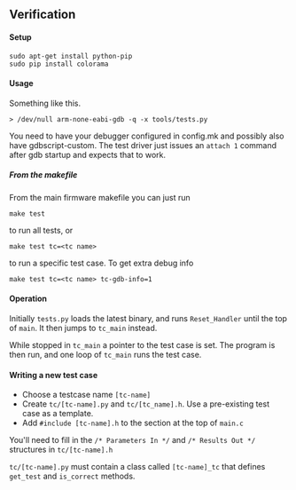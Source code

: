 ## Verification

#### Setup

```
sudo apt-get install python-pip
sudo pip install colorama
```

#### Usage

Something like this.

`> /dev/null arm-none-eabi-gdb -q -x tools/tests.py `

You need to have your debugger configured in config.mk and possibly
also have gdbscript-custom. The test driver just issues an `attach 1`
command after gdb startup and expects that to work.

##### From the makefile

From the main firmware makefile you can just run

```
make test
```

to run all tests, or

```
make test tc=<tc name>
```

to run a specific test case. To get extra debug info

```
make test tc=<tc name> tc-gdb-info=1
```

#### Operation

Initially `tests.py` loads the latest binary, and runs `Reset_Handler`
until the top of `main`. It then jumps to `tc_main` instead.

While stopped in `tc_main` a pointer to the test case is set. The
program is then run, and one loop of `tc_main` runs the test case.

#### Writing a new test case

* Choose a testcase name `[tc-name]`
* Create `tc/[tc-name].py` and `tc/[tc_name].h`. Use a pre-existing test case as a template.
* Add `#include [tc-name].h` to the section at the top of `main.c`

You'll need to fill in the `/* Parameters In */` and `/* Results Out
*/` structures in `tc/[tc-name].h`

`tc/[tc-name].py` must contain a class called `[tc-name]_tc` that
defines `get_test` and `is_correct` methods.
